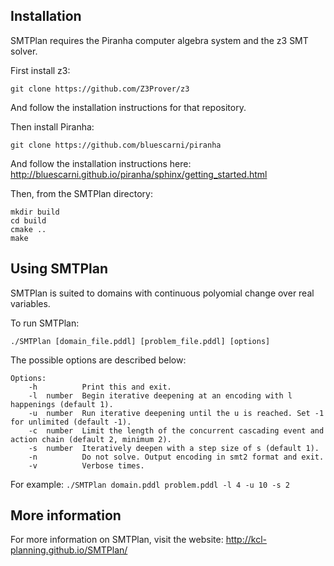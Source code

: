 ## Installation

SMTPlan requires the Piranha computer algebra system and the z3 SMT solver.

First install z3:
```
git clone https://github.com/Z3Prover/z3
```
And follow the installation instructions for that repository.

Then install Piranha:
```
git clone https://github.com/bluescarni/piranha
```
And follow the installation instructions here: http://bluescarni.github.io/piranha/sphinx/getting_started.html

Then, from the SMTPlan directory:
```
mkdir build
cd build
cmake ..
make
```

## Using SMTPlan

SMTPlan is suited to domains with continuous polyomial change over real variables.

To run SMTPlan:
```
./SMTPlan [domain_file.pddl] [problem_file.pddl] [options]
```

The possible options are described below:
```
Options:
	-h			Print this and exit.
	-l	number	Begin iterative deepening at an encoding with l happenings (default 1).
	-u	number	Run iterative deepening until the u is reached. Set -1 for unlimited (default -1).
	-c	number	Limit the length of the concurrent cascading event and action chain (default 2, minimum 2).
	-s	number	Iteratively deepen with a step size of s (default 1).
	-n			Do not solve. Output encoding in smt2 format and exit.
	-v			Verbose times.
```

For example: `./SMTPlan domain.pddl problem.pddl -l 4 -u 10 -s 2`

## More information

For more information on SMTPlan, visit the website: http://kcl-planning.github.io/SMTPlan/
